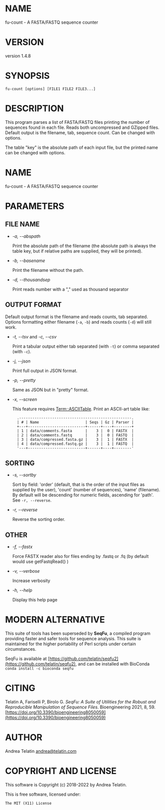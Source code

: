 # NAME

fu-count - A FASTA/FASTQ sequence counter

# VERSION

version 1.4.8

# SYNOPSIS

    fu-count [options] [FILE1 FILE2 FILE3...]

# DESCRIPTION

This program parses a list of FASTA/FASTQ files printing the number of sequences
found in each file. Reads both uncompressed and GZipped files.
Default output is the filename, tab, sequence count. Can be changed with options.

The table "key" is the absolute path of each input file, but the printed name can be
changed with options.

# NAME

fu-count - A FASTA/FASTQ sequence counter

# PARAMETERS

## FILE NAME

- _-a, --abspath_

    Print the absolute path of the filename (the absolute path is always the table key,
    but if relative paths are supplied, they will be printed).

- _-b, --basename_

    Print the filename without the path.

- _-d, --thousandsep_

    Print reads number with a "," used as thousand separator

## OUTPUT FORMAT

Default output format is the filename and reads counts, tab separated. Options formatting
either filename (`-a`, `-b`) and reads counts (`-d`) will still work.

- _-t, --tsv_ and _-c, --csv_

    Print a tabular output either tab separated (with `-t`) or comma separated (with `-c`).

- _-j, --json_

    Print full output in JSON format.

- _-p,  --pretty_

    Same as JSON but in "pretty" format.

- _-x, --screen_

    This feature requires [Term::ASCIITable](https://metacpan.org/pod/Term%3A%3AASCIITable).
    Print an ASCII-art table like:

        .---------------------------------------------------.
        | # | Name                     | Seqs | Gz | Parser |
        +---+--------------------------+------+----+--------+
        | 1 | data/comments.fasta      |    3 |  0 | FASTX  |
        | 2 | data/comments.fastq      |    3 |  0 | FASTQ  |
        | 3 | data/compressed.fasta.gz |    3 |  1 | FASTX  |
        | 4 | data/compressed.fastq.gz |    3 |  1 | FASTQ  |
        '---+--------------------------+------+----+--------'

## SORTING

- _-s, --sortby_

    Sort by field: 'order' (default, that is the order of the input files as supplied by the user),
    'count' (number of sequences), 'name' (filename).
    By default will be descending for numeric fields, ascending for 'path'.
    See `-r, --reverse`.

- _-r, --reverse_

    Reverse the sorting order.

## OTHER

- _-f, --fastx_

    Force FASTX reader also for files ending by .fastq or .fq (by default would use getFastqRead() )

- _-v, --verbose_

    Increase verbosity

- _-h, --help_

    Display this help page

# MODERN ALTERNATIVE

This suite of tools has been superseded by **SeqFu**, a compiled
program providing faster and safer tools for sequence analysis.
This suite is maintained for the higher portability of Perl scripts
under certain circumstances.

SeqFu is available at [https://github.com/telatin/seqfu2](https://github.com/telatin/seqfu2), and
can be installed with BioConda `conda install -c bioconda seqfu`

# CITING

Telatin A, Fariselli P, Birolo G.
_SeqFu: A Suite of Utilities for the Robust and Reproducible Manipulation of Sequence Files_.
Bioengineering 2021, 8, 59. [https://doi.org/10.3390/bioengineering8050059](https://doi.org/10.3390/bioengineering8050059)

# AUTHOR

Andrea Telatin <andrea@telatin.com>

# COPYRIGHT AND LICENSE

This software is Copyright (c) 2018-2022 by Andrea Telatin.

This is free software, licensed under:

    The MIT (X11) License
